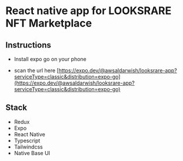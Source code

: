 # React native app for LOOKSRARE NFT Marketplace

## Instructions

- Install expo go on your phone

- scan the url here [https://expo.dev/@awsaldarwish/looksrare-app?serviceType=classic&distribution=expo-go](https://expo.dev/@awsaldarwish/looksrare-app?serviceType=classic&distribution=expo-go)

## Stack

- Redux
- Expo
- React Native
- Typescript
- Tailwindcss
- Native Base UI